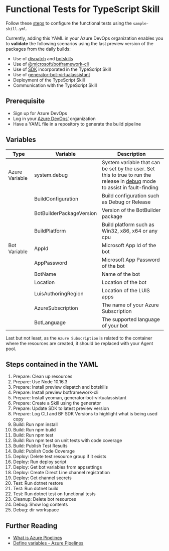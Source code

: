 ﻿# Functional Tests for TypeScript Skill
Follow these [steps](https://microsoft.github.io/botframework-solutions/solution-accelerators/tutorials/enable-continuous-integration/typescript/3-configure-build-steps/) to configure the functional tests using the `sample-skill.yml`.

Currently, adding this YAML in your Azure DevOps organization enables you to **validate** the following scenarios using the last preview version of the packages from the daily builds:
- Use of [dispatch](https://botbuilder.myget.org/feed/botbuilder-tools-daily/package/npm/botdispatch) and [botskills](https://botbuilder.myget.org/feed/aitemplates/package/npm/botskills)
- Use of [@microsoft/botframework-cli](https://botbuilder.myget.org/feed/botframework-cli/package/npm/@microsoft/botframework-cli)
- Use of [SDK](https://botbuilder.myget.org/gallery/botbuilder-v4-js-daily) incorporated in the TypeScript Skill
- Use of [generator-bot-virtualassistant](https://botbuilder.myget.org/feed/aitemplates/package/npm/generator-bot-virtualassistant)
- Deployment of the TypeScript Skill
- Communication with the TypeScript Skill

## Prerequisite
- Sign up for Azure DevOps
- Log in your [Azure DevOps’](https://dev.azure.com/) organization
- Have a YAML file in a repository to generate the build pipeline

## Variables

| Type | Variable | Description |
|------|----------|-------------|
| Azure Variable | system.debug | System variable that can be set by the user. Set this to true to run the release in [debug](https://docs.microsoft.com/en-us/azure/devops/pipelines/release/variables?view=azure-devops&tabs=batch#debug-mode) mode to assist in fault-finding |
|      | BuildConfiguration | Build configuration such as Debug or Release |
|      | BotBuilderPackageVersion | Version of the BotBuilder package|
|      | BuildPlatform | Build platform such as Win32, x86, x64 or any cpu |
| Bot Variable | AppId | Microsoft App Id of the bot |
|      | AppPassword | Microsoft App Password of the bot |
|      | BotName | Name of the bot |
|      | Location | Location of the bot |
|      | LuisAuthoringRegion | Location of the LUIS apps |
|      | AzureSubscription | The name of your Azure Subscription |
|      | BotLanguage | The supported language of your bot |

Last but not least, as the `Azure Subscription` is related to the container where the resources are created, it should be replaced with your Agent pool.

## Steps contained in the YAML
1. Prepare: Clean up resources
1. Prepare: Use Node 10.16.3
1. Prepare: Install preview dispatch and botskills
1. Prepare: Install preview botframework-cli
1. Prepare: Install yeoman, generator-bot-virtualassistant
1. Prepare: Create a Skill using the generator
1. Prepare: Update SDK to latest preview version
1. Prepare: Log CLI and BF SDK Versions to highlight what is being used copy
1. Build: Run npm install
1. Build: Run npm build
1. Build: Run npm test
1. Build: Run npm test on unit tests with code coverage
1. Build: Publish Test Results
1. Build: Publish Code Coverage
1. Deploy: Delete test resource group if it exists
1. Deploy: Run deploy script
1. Deploy: Get bot variables from appsettings
1. Deploy: Create Direct Line channel registration
1. Deploy: Get channel secrets
1. Test: Run dotnet restore
1. Test: Run dotnet build
1. Test: Run dotnet test on functional tests
1. Cleanup: Delete bot resources
1. Debug: Show log contents
1. Debug: dir workspace

## Further Reading
- [What is Azure Pipelines](https://docs.microsoft.com/en-us/azure/devops/pipelines/get-started/what-is-azure-pipelines?view=azure-devops)
- [Define variables - Azure Pipelines](https://docs.microsoft.com/en-us/azure/devops/pipelines/process/variables?view=azure-devops&tabs=yaml%2Cbatch)